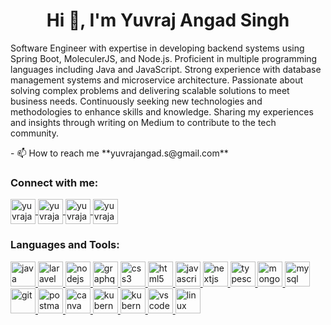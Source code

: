 <h1 align="center">Hi 👋, I'm Yuvraj Angad Singh</h1>
<!-- <h3 align="center">Software Engineer</h3> -->
<!-- <p align="left"><img src="https://komarev.com/ghpvc/?username=yuvrajangadsingh&label=Profile%20views&color=0e75b6&style=flat" alt="yuvrajangadsingh" /></p><p align="left"><a href="https://github.com/ryo-ma/github-profile-trophy"><img src="https://github-profile-trophy.vercel.app/?username=yuvrajangadsingh" alt="yuvrajangadsingh" /></a></p> -->
<!--
<p align="left"><a href="https://twitter.com/yuvrajangads" target="blank"><img src="https://img.shields.io/twitter/follow/yuvrajangads?logo=twitter&style=for-the-badge" alt="yuvrajangads" /></a></p> -->
<p align="left">Software Engineer with expertise in developing backend systems using Spring Boot, MoleculerJS, and
        Node.js. Proficient in multiple programming languages including Java and JavaScript. Strong experience with
        database management systems and microservice architecture. Passionate about solving complex problems and
        delivering scalable solutions to meet business needs. Continuously seeking new technologies and methodologies to
        enhance skills and knowledge. Sharing my experiences and insights through writing on Medium to contribute to the
        tech community.</p> - 📫 How to reach me **yuvrajangad.s@gmail.com** <h3 align="left">Connect with me:</h3>
<p align="left">
        <a href="https://twitter.com/yuvrajangads" target="_blank">
                <img align="center" src="https://img.icons8.com/color/48/null/twitter--v1.png" alt="yuvrajangads"
                        height="40" width="40" />
        </a>
        <a href="https://linkedin.com/in/yuvrajangadsingh" target="_blank">
                <img align="center" src="https://img.icons8.com/fluency/48/null/linkedin-circled.png"
                        alt="yuvrajangadsingh" height="40" width="40" />
        </a>
        <a href="https://instagram.com/yuvrajangadsingh" target="_blank">
                <img align="center" src="https://img.icons8.com/3d-fluency/94/null/instagram-new.png"
                        alt="yuvrajangadsingh" height="40" width="40" />
        </a>
        <a href="https://medium.com/@yuvrajangad.s/subscribe" target="_blank">
                <img align="center" src="https://img.icons8.com/ios-filled/50/null/medium-monogram--v1.png"
                        alt="yuvrajangadsingh" height="40" width="40" />
        </a>
</p>
<h3 align="left">Languages and Tools:</h3>
<p align="left">
        <!-- <a href="https://www.cprogramming.com/" target="_blank">
                <img src="https://raw.githubusercontent.com/devicons/devicon/master/icons/c/c-original.svg" alt="c"
                        width="40" height="40" />
        </a>
        <a href="https://www.w3schools.com/cpp/" target="_blank">
                <img src="https://raw.githubusercontent.com/devicons/devicon/master/icons/cplusplus/cplusplus-original.svg"
                        alt="cplusplus" width="40" height="40" />
        </a> -->
        <a href="https://www.java.com" target="_blank">
                <img src="https://cdn.jsdelivr.net/gh/devicons/devicon/icons/java/java-original-wordmark.svg" alt="java"
                        width="40" height="40" />
        </a>
        <a href="https://laravel.com/" target="_blank">
                <img src="https://cdn.jsdelivr.net/gh/devicons/devicon/icons/laravel/laravel-plain-wordmark.svg"
                        alt="laravel" width="40" height="40" />
        </a>
        <a href="https://nodejs.org" target="_blank">
                <img src="https://cdn.jsdelivr.net/gh/devicons/devicon/icons/nodejs/nodejs-plain-wordmark.svg"
                        alt="nodejs" width="40" height="40" />
        </a>
        <a href="https://graphql.org" target="_blank">
                <img src="https://cdn.jsdelivr.net/gh/devicons/devicon/icons/graphql/graphql-plain-wordmark.svg"
                        alt="graphql" width="40" height="40" />
        </a>
        <a href="https://www.w3schools.com/css/" target="_blank">
                <img src="https://cdn.jsdelivr.net/gh/devicons/devicon/icons/css3/css3-original.svg" alt="css3"
                        width="40" height="40" />
        </a>
        <a href="https://www.w3.org/html/" target="_blank">
                <img src="https://cdn.jsdelivr.net/gh/devicons/devicon/icons/html5/html5-original.svg" alt="html5"
                        width="40" height="40" />
        </a>
        <a href="https://developer.mozilla.org/en-US/docs/Web/JavaScript" target="_blank">
                <img src="https://cdn.jsdelivr.net/gh/devicons/devicon/icons/javascript/javascript-plain.svg"
                        alt="javascript" width="40" height="40" />
        </a>
        <a href="https://nextjs.org/" target="_blank">
                <img src="https://cdn.jsdelivr.net/gh/devicons/devicon/icons/nextjs/nextjs-line.svg" alt="nextjs"
                        width="40" height="40" />
        </a>
        <a href="https://www.typescriptlang.org/" target="_blank">
                <img src="https://cdn.jsdelivr.net/gh/devicons/devicon/icons/typescript/typescript-original.svg"
                        alt="typescript" width="40" height="40" />
        </a>
        <a href="https://www.mongodb.com/" target="_blank">
                <img src="https://cdn.jsdelivr.net/gh/devicons/devicon/icons/mongodb/mongodb-plain-wordmark.svg"
                        alt="mongodb" width="40" height="40" />
        </a>
        <a href="https://www.mysql.com/" target="_blank">
                <img src="https://cdn.jsdelivr.net/gh/devicons/devicon/icons/mysql/mysql-original-wordmark.svg"
                        alt="mysql" width="40" height="40" />
        </a>
        <!-- <a href="https://www.photoshop.com/en" target="_blank">
      <img src="https://raw.githubusercontent.com/devicons/devicon/master/icons/photoshop/photoshop-line.svg" alt="photoshop" width="40" height="40" />
    </a> -->
        <!-- <a href="https://www.php.net" target="_blank">
      <img src="https://raw.githubusercontent.com/devicons/devicon/master/icons/php/php-original.svg" alt="php" width="40" height="40" />
    </a> -->
        <a href="https://git-scm.com/" target="_blank">
                <img src="https://cdn.jsdelivr.net/gh/devicons/devicon/icons/git/git-plain-wordmark.svg" alt="git"
                        width="40" height="40" />
        </a>
        <a href="https://postman.com" target="_blank">
                <img src="https://www.vectorlogo.zone/logos/getpostman/getpostman-icon.svg" alt="postman" width="40"
                        height="40" />
        </a>
        <a href="https://www.canva.com/en_in/" target="_blank">
                <img src="https://cdn.jsdelivr.net/gh/devicons/devicon/icons/canva/canva-original.svg" alt="canva"
                        width="40" height="40" />
        </a>
        <a href="https://kubernetes.io/" target="_blank">
                <img src="https://cdn.jsdelivr.net/gh/devicons/devicon/icons/kubernetes/kubernetes-plain-wordmark.svg"
                        alt="kubernetes" width="40" height="40" />
        </a>
        <a href="https://kubernetes.io/" target="_blank">
                <img src="https://cdn.jsdelivr.net/gh/devicons/devicon/icons/docker/docker-plain-wordmark.svg"
                        alt="kubernetes" width="40" height="40" />
        </a>
        <a href="https://code.visualstudio.com/" target="_blank">
                <img src="https://cdn.jsdelivr.net/gh/devicons/devicon/icons/vscode/vscode-original.svg" alt="vscode"
                        width="40" height="40" />
        </a>
        <a href="https://www.linux.org/" target="_blank">
                <img src="https://cdn.jsdelivr.net/gh/devicons/devicon/icons/linux/linux-original.svg" alt="linux"
                        width="40" height="40" />
        </a>
        <!-- <a href="https://vuejs.org/" target="_blank">
      <img src="https://raw.githubusercontent.com/devicons/devicon/master/icons/vuejs/vuejs-original-wordmark.svg" alt="vuejs" width="40" height="40" />
    </a> -->
</p>
<!-- <p><img align="left" src="https://github-readme-stats.vercel.app/api/top-langs?username=yuvrajangadsingh&show_icons=true&locale=en&layout=compact" alt="yuvrajangadsingh" /></p> -->
<!-- <p>&nbsp;<img align="center" src="https://github-readme-stats.vercel.app/api?username=yuvrajangadsingh&show_icons=true&locale=en" alt="yuvrajangadsingh" /></p>
 -->
<!-- <p><img align="center" src="https://github-readme-streak-stats.herokuapp.com/?user=yuvrajangadsingh&" alt="yuvrajangadsingh" /></p> -->
<!-- YUVRAJ ANGAD SINGH -->
